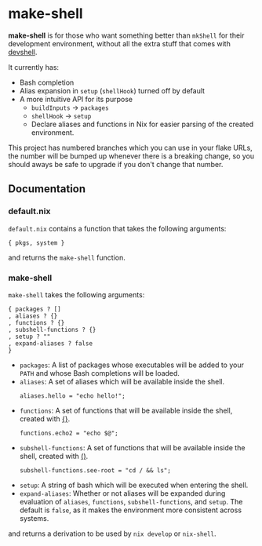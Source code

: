 # make-shell
**make-shell** is for those who want something better than `mkShell` for their development environment, without all the extra stuff that comes with [devshell](https://github.com/numtide/devshell).

It currently has:

- Bash completion
- Alias expansion in `setup` (`shellHook`) turned off by default
- A more intuitive API for its purpose
  - `buildInputs` -> `packages`
  - `shellHook` -> `setup`
  - Declare aliases and functions in Nix for easier parsing of the created environment.

This project has numbered branches which you can use in your flake URLs, the number will be bumped up whenever there is a breaking change, so you should aways be safe to upgrade if you don't change that number.

## Documentation

### default.nix

`default.nix` contains a function that takes the following arguments:
```
{ pkgs, system }
```
and returns the `make-shell` function.

### make-shell

`make-shell` takes the following arguments:
```
{ packages ? []
, aliases ? {}
, functions ? {}
, subshell-functions ? {}
, setup ? ""
, expand-aliases ? false
}
```
- `packages`: A list of packages whose executables will be added to your `PATH` and whose Bash completions will be loaded.
- `aliases`: A set of aliases which will be available inside the shell.
  ```
  aliases.hello = "echo hello!";
  ```
- `functions`: A set of functions that will be available inside the shell, created with [{}](https://www.gnu.org/software/bash/manual/bash.html#Command-Grouping).
  ```
  functions.echo2 = "echo $@";
  ```
- `subshell-functions`: A set of functions that will be available inside the shell, created with [()](https://www.gnu.org/software/bash/manual/bash.html#Command-Grouping).
  ```
  subshell-functions.see-root = "cd / && ls";
  ```
- `setup`: A string of bash which will be executed when entering the shell.
- `expand-aliases`: Whether or not aliases will be expanded during evaluation of `aliases`, `functions`, `subshell-functions`, and `setup`. The default is `false`, as it makes the environment more consistent across systems.

and returns a derivation to be used by `nix develop` or `nix-shell`.
